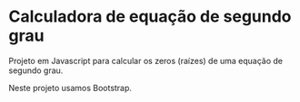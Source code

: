 # Calculadora de equação de segundo grau
Projeto em Javascript para calcular os zeros (raízes) de uma equação de segundo grau.

Neste projeto usamos Bootstrap.
